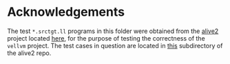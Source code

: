 # Acknowledgements

The test `*.srctgt.ll` programs in this folder were obtained from the [alive2](https://github.com/AliveToolkit/alive2) project located [here](https://github.com/AliveToolkit),
for the purpose of testing the correctness of the `vellvm` project.
The test cases in question are located in [this](https://github.com/AliveToolkit/alive2/tree/master/tests/alive-tv) subdirectory of the alive2 repo. 